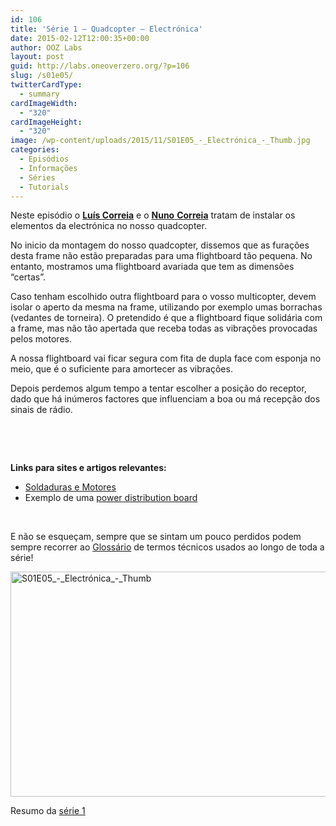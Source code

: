```yaml
---
id: 106
title: 'Série 1 — Quadcopter — Electrónica'
date: 2015-02-12T12:00:35+00:00
author: OOZ Labs
layout: post
guid: http://labs.oneoverzero.org/?p=106
slug: /s01e05/
twitterCardType:
  - summary
cardImageWidth:
  - "320"
cardImageHeight:
  - "320"
image: /wp-content/uploads/2015/11/S01E05_-_Electrónica_-_Thumb.jpg
categories:
  - Episódios
  - Informações
  - Séries
  - Tutorials
---
```

Neste episódio o [**Luís Correia**](http://labs.oneoverzero.org/equipa/luis-correia/ "Luís Correia") e o [**Nuno** **Correia**](http://labs.oneoverzero.org/equipa/nuno-correia/ "Nuno Correia") tratam de instalar os elementos da electrónica no nosso quadcopter.

<p style="text-align: center;">
</p>

No inicio da montagem do nosso quadcopter, dissemos que as furações desta frame não estão preparadas para uma flightboard tão pequena. No entanto, mostramos uma flightboard avariada que tem as dimensões &#8220;certas&#8221;.

Caso tenham escolhido outra flightboard para o vosso multicopter, devem isolar o aperto da mesma na frame, utilizando por exemplo umas borrachas (vedantes de torneira). O pretendido é que a flightboard fique solidária com a frame, mas não tão apertada que receba todas as vibrações provocadas pelos motores.

A nossa flightboard vai ficar segura com fita de dupla face com esponja no meio, que é o suficiente para amortecer as vibrações.

Depois perdemos algum tempo a tentar escolher a posição do receptor, dado que há inúmeros factores que influenciam a boa ou má recepção dos sinais de rádio.

&nbsp;

&nbsp;

**Links para sites e artigos relevantes:**

  * <a title="Série 1 – Quadcopter – Soldaduras e Motores" href="http://labs.oneoverzero.org/s01e03/" target="_blank">Soldaduras e Motores</a>
  * Exemplo de uma <a title="Hobby King Quadcopter Power Distribution Board" href="http://www.hobbyking.com/hobbyking/store/uh_viewitem.asp?idproduct=34528&aff=1325431" target="_blank">power distribution board</a>

&nbsp;

E não se esqueçam, sempre que se sintam um pouco perdidos podem sempre recorrer ao [Glossário](http://labs.oneoverzero.org/s01-glossary/ "Glossário") de termos técnicos usados ao longo de toda a série!

[<img class="aligncenter size-large wp-image-247" src="http://labs.oneoverzero.org/wp-content/uploads/2015/11/S01E05_-_Electrónica_-_Thumb-1024x576.jpg" alt="S01E05_-_Electrónica_-_Thumb" width="640" height="360" srcset="http://labs.oneoverzero.org/wp-content/uploads/2015/11/S01E05_-_Electrónica_-_Thumb-1024x576.jpg 1024w, http://labs.oneoverzero.org/wp-content/uploads/2015/11/S01E05_-_Electrónica_-_Thumb-300x169.jpg 300w, http://labs.oneoverzero.org/wp-content/uploads/2015/11/S01E05_-_Electrónica_-_Thumb-267x150.jpg 267w, http://labs.oneoverzero.org/wp-content/uploads/2015/11/S01E05_-_Electrónica_-_Thumb.jpg 1280w" sizes="(max-width: 640px) 100vw, 640px" />](http://labs.oneoverzero.org/wp-content/uploads/2015/11/S01E05_-_Electrónica_-_Thumb.jpg)

Resumo da [série 1](http://labs.oneoverzero.org/series/serie-1/ "Resumo da série 1")